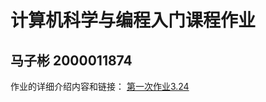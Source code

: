 # 计算机科学与编程入门课程作业
## 马子彬 2000011874
作业的详细介绍内容和链接：
[第一次作业3.24](https://github.com/MarchBean/Homework/blob/main/%E8%AE%A1%E7%AE%97%E6%9C%BA%E7%A7%91%E5%AD%A6%E4%B8%8E%E7%BC%96%E7%A8%8B%E5%85%A5%E9%97%A8%E8%AF%BE%E7%A8%8B%E7%AC%AC%E4%B8%80%E6%AC%A1%E4%BD%9C%E4%B8%9A.md)
